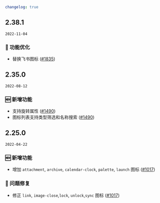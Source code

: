 ```yaml
changelog: true
```

## 2.38.1

`2022-11-04`

### 💎 功能优化

- 替换飞书图标 ([#1835](https://github.com/arco-design/arco-design-vue/pull/1835))


## 2.35.0

`2022-08-12`

### 🆕 新增功能

- 支持旋转属性 ([#1490](https://github.com/arco-design/arco-design-vue/pull/1490))
- 图标列表支持类型筛选和名称搜索 ([#1490](https://github.com/arco-design/arco-design-vue/pull/1490))


## 2.25.0

`2022-04-22`

### 🆕 新增功能

- 增加 `attachment`, `archive`, `calendar-clock`, `palette`, `launch` 图标 ([#1017](https://github.com/arco-design/arco-design-vue/pull/1017))

### 🐛 问题修复

- 修正 `link`, `image-close`,`lock`, `unlock`,`sync` 图标 ([#1017](https://github.com/arco-design/arco-design-vue/pull/1017))

